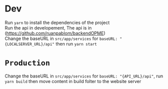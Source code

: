 
# Dev

Run ``yarn`` to install the dependencies of the project</br>
Run the api in developement, The api is in (https://github.com/ruanpablom/backendOPME)</br>
Change the baseURL in ``src/app/services`` for ``baseURL: "{LOCALSERVER_URL}/api"`` then run ``yarn start``

# `Production`

Change the baseURL in ``src/app/services`` for ``baseURL: "{API_URL}/api"``, run ``yarn build`` then move content in build folter to the website server
